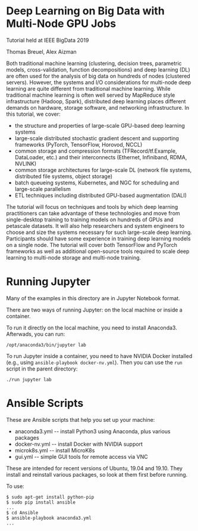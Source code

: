 # Deep Learning on Big Data with Multi-Node GPU Jobs

Tutorial held at IEEE BigData 2019

Thomas Breuel, Alex Aizman

Both traditional machine learning (clustering, decision trees, parametric models, cross-validation, function decompositions) and deep learning (DL) are often used for the analysis of big data on hundreds of nodes (clustered servers). However, the systems and I/O considerations for multi-node deep learning are quite different from traditional machine learning. While traditional machine learning is often well served by MapReduce style infrastructure (Hadoop, Spark), distributed deep learning places different demands on hardware, storage software, and networking infrastructure. In this tutorial, we cover: 

- the structure and properties of large-scale GPU-based deep learning systems 
- large-scale distributed stochastic gradient descent and supporting frameworks (PyTorch, TensorFlow, Horovod, NCCL) 
- common storage and compression formats (TFRecord/tf.Example, DataLoader, etc.) and their interconnects (Ethernet, Infiniband, RDMA, NVLINK)
- common storage architectures for large-scale DL (network file systems, distributed file systems, object storage) 
- batch queueing systems, Kubernetes, and NGC for scheduling and large-scale parallelism 
- ETL techniques including distributed GPU-based augmentation (DALI) 

The tutorial will focus on techniques and tools by which deep learning practitioners can take advantage of these technologies and move from single-desktop training to training models on hundreds of GPUs and petascale datasets. It will also help researchers and system engineers to choose and size the systems necessary for such large-scale deep learning. Participants should have some experience in training deep learning models on a single node. The tutorial will cover both TensorFlow and PyTorch frameworks as well as additional open-source tools required to scale deep learning to multi-node storage and multi-node training. 


# Running Jupyter

Many of the examples in this directory are in Jupyter Notebook format.

There are two ways of running Jupyter: on the local machine or inside a container.

To run it directly on the local machine, you need to install Anaconda3.
Afterwads, you can run:

    /opt/anaconda3/bin/jupyter lab

To run Jupyter inside a container, you need to have NVIDIA Docker installed
(e.g., using `ansible-playbook docker-nv.yml`). Then you can use the
`run` script in the parent directory:

    ./run jupyter lab

# Ansible Scripts

These are Ansible scripts that help you set up your machine:

- anaconda3.yml -- install Python3 using Anaconda, plus various packages
- docker-nv.yml -- install Docker with NVIDIA support
- microk8s.yml -- install MicroK8s
- gui.yml -- simple GUI tools for remote access via VNC

These are intended for recent versions of Ubuntu, 19.04 and 19.10. They install
and reinstall various packages, so look at them first before running.

To use:

    $ sudo apt-get install python-pip
    $ sudo pip install ansible
    ...
    $ cd Ansible
    $ ansible-playbook anaconda3.yml
    ...
